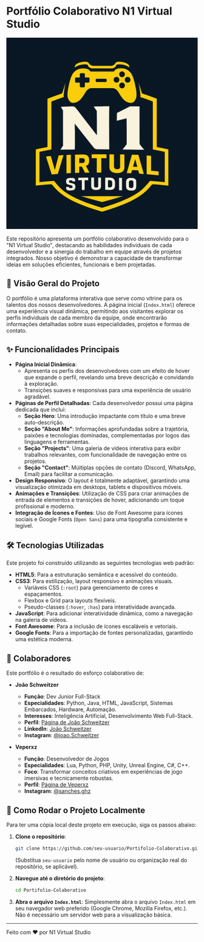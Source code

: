 # Portfólio Colaborativo N1 Virtual Studio

![Logo N1 Virtual Studio](img/Logo.png)

Este repositório apresenta um portfólio colaborativo desenvolvido para o "N1 Virtual Studio", destacando as habilidades individuais de cada desenvolvedor e a sinergia do trabalho em equipe através de projetos integrados. Nosso objetivo é demonstrar a capacidade de transformar ideias em soluções eficientes, funcionais e bem projetadas.

## 🚀 Visão Geral do Projeto

O portfólio é uma plataforma interativa que serve como vitrine para os talentos dos nossos desenvolvedores. A página inicial (`Index.html`) oferece uma experiência visual dinâmica, permitindo aos visitantes explorar os perfis individuais de cada membro da equipe, onde encontrarão informações detalhadas sobre suas especialidades, projetos e formas de contato.


## ✨ Funcionalidades Principais

*   **Página Inicial Dinâmica**:
    *   Apresenta os perfis dos desenvolvedores com um efeito de hover que expande o perfil, revelando uma breve descrição e convidando à exploração.
    *   Transições suaves e responsivas para uma experiência de usuário agradável.
*   **Páginas de Perfil Detalhadas**: Cada desenvolvedor possui uma página dedicada que inclui:
    *   **Seção Hero**: Uma introdução impactante com título e uma breve auto-descrição.
    *   **Seção "About Me"**: Informações aprofundadas sobre a trajetória, paixões e tecnologias dominadas, complementadas por logos das linguagens e ferramentas.
    *   **Seção "Projects"**: Uma galeria de vídeos interativa para exibir trabalhos relevantes, com funcionalidade de navegação entre os projetos.
    *   **Seção "Contact"**: Múltiplas opções de contato (Discord, WhatsApp, Email) para facilitar a comunicação.
*   **Design Responsivo**: O layout é totalmente adaptável, garantindo uma visualização otimizada em desktops, tablets e dispositivos móveis.
*   **Animações e Transições**: Utilização de CSS para criar animações de entrada de elementos e transições de hover, adicionando um toque profissional e moderno.
*   **Integração de Ícones e Fontes**: Uso de Font Awesome para ícones sociais e Google Fonts (`Open Sans`) para uma tipografia consistente e legível.

## 🛠️ Tecnologias Utilizadas

Este projeto foi construído utilizando as seguintes tecnologias web padrão:

*   **HTML5**: Para a estruturação semântica e acessível do conteúdo.
*   **CSS3**: Para estilização, layout responsivo e animações visuais.
    *   Variáveis CSS (`:root`) para gerenciamento de cores e espaçamentos.
    *   Flexbox e Grid para layouts flexíveis.
    *   Pseudo-classes (`:hover`, `:has`) para interatividade avançada.
*   **JavaScript**: Para adicionar interatividade dinâmica, como a navegação na galeria de vídeos.
*   **Font Awesome**: Para a inclusão de ícones escaláveis e vetoriais.
*   **Google Fonts**: Para a importação de fontes personalizadas, garantindo uma estética moderna.

## 👥 Colaboradores

Este portfólio é o resultado do esforço colaborativo de:

*   **João Schweitzer**
    *   **Função**: Dev Junior Full-Stack
    *   **Especialidades**: Python, Java, HTML, JavaScript, Sistemas Embarcados, Hardware, Automação.
    *   **Interesses**: Inteligência Artificial, Desenvolvimento Web Full-Stack.
    *   **Perfil**: [Página de João Schweitzer](PagJoao.html)
    *   **LinkedIn**: [João Schweitzer](https://br.linkedin.com/in/joão-schweitzer?trk=people-guest_people_search-card)
    *   **Instagram**: [@joao.Schweitzer](https://www.instagram.com/joao.Schweitzer/)

*   **Veperxz**
    *   **Função**: Desenvolvedor de Jogos
    *   **Especialidades**: Lua, Python, PHP, Unity, Unreal Engine, C#, C++.
    *   **Foco**: Transformar conceitos criativos em experiências de jogo imersivas e tecnicamente robustas.
    *   **Perfil**: [Página de Veperxz](PagVeperxz.html)
    *   **Instagram**: [@sanches.ghz](https://www.instagram.com/sanches.ghz/)

## 🚀 Como Rodar o Projeto Localmente

Para ter uma cópia local deste projeto em execução, siga os passos abaixo:

1.  **Clone o repositório**:
    ```bash
    git clone https://github.com/seu-usuario/Portifolio-Colaborativo.git
    ```
    (Substitua `seu-usuario` pelo nome de usuário ou organização real do repositório, se aplicável).

2.  **Navegue até o diretório do projeto**:
    ```bash
    cd Portifolio-Colaborativo
    ```

3.  **Abra o arquivo `Index.html`**:
    Simplesmente abra o arquivo `Index.html` em seu navegador web preferido (Google Chrome, Mozilla Firefox, etc.). Não é necessário um servidor web para a visualização básica.


---

Feito com ❤️ por N1 Virtual Studio
